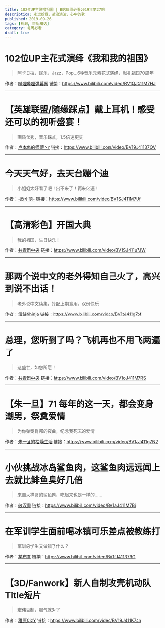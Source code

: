 ```yaml
---
title: 102位UP主歌唱祖国 | B站每周必看2019年第27期
description: 永远给我，碧浪清波，心中的歌
published: 2019-09-26
tags: [视频, 每周精选]
category: 每周必看
draft: true
---
```


# 102位UP主花式演绎《我和我的祖国》
> 阿卡贝拉，民乐，Jazz，Pop…6种音乐元素花式演绎，献礼祖国70周年

作者：[哔哩哔哩弹幕网](https://space.bilibili.com/8047632)
链接：https://www.bilibili.com/video/BV1QJ411M7HJ

---

# 【英雄联盟/随缘踩点】戴上耳机！感受还可以的视听盛宴！
> 画质优秀，音乐踩点，1.5倍速更爽

作者：[卢本偽的师傅丶r](https://space.bilibili.com/313724156)
链接：https://www.bilibili.com/video/BV19J41137QV

---

# 今天天气好，去天台蹦个迪
> 小姐姐太好看了吧！出不来了！再来亿遍！

作者：[-欣小萌-](https://space.bilibili.com/8366990)
链接：https://www.bilibili.com/video/BV1SJ411M7Uf

---

# 【高清彩色】开国大典
> 我的祖国，生日快乐！

作者：[共青团中央](https://space.bilibili.com/20165629)
链接：https://www.bilibili.com/video/BV1SJ411u7JW

---

# 那两个说中文的老外得知自己火了，高兴到说不出话！
> 老外说中文续集，搭配上期食用，双份快乐

作者：[信徒Shinja](https://space.bilibili.com/798527)
链接：https://www.bilibili.com/video/BV1tJ411g7of

---

# 总理，您听到了吗？飞机再也不用飞两遍了
> 这盛世，如您所愿！

作者：[共青团中央](https://space.bilibili.com/20165629)
链接：https://www.bilibili.com/video/BV1oJ411M7RS

---

# 【朱一旦】71 每年的这一天，都会变身潮男，祭奠爱情
> 为你弹奏肖邦的夜曲，纪念我死去的爱情

作者：[朱一旦的枯燥生活](https://space.bilibili.com/437316738)
链接：https://www.bilibili.com/video/BV1JJ411g7N2

---

# 小伙挑战冰岛鲨鱼肉，这鲨鱼肉远远闻上去就比鲱鱼臭好几倍
> 来自大祥哥的鲨鱼肉，吃起来也是一样的……

作者：[敬汉卿](https://space.bilibili.com/9824766)
链接：https://www.bilibili.com/video/BV1aJ411M7Bi

---

# 在军训学生面前喝冰镇可乐差点被教练打
> 军训的学生又做错了什么？

作者：[某布君](https://space.bilibili.com/37291782)
链接：https://www.bilibili.com/video/BV1fJ411379G

---

# 【3D/Fanwork】新人自制攻壳机动队Title短片
> 宏伟巨制，服气就对了

作者：[稚原CizY](https://space.bilibili.com/563095)
链接：https://www.bilibili.com/video/BV19J411K74n


